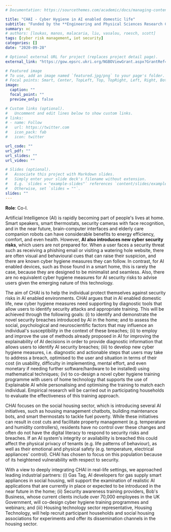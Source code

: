 ```yaml
---
# Documentation: https://sourcethemes.com/academic/docs/managing-content/

title: "CHAI - Cyber Hygiene in AI enabled domestic life"
subtitle: "Funded by the **Engineering and Physical Sciences Research Council** (EPSRC) under **EPSRC References: EP/T026812/1, EP/T026596/1, EP/T026707/1, EP/T026820/1** (01 December 2020 - 30 November 2023)"
summary: xc
# authors: [loukas, manos, malacaria, liu, vasalou, roesch, scott]
tags: [cyber risk management, iot security]
categories: []
date: "2020-09-28"

# Optional external URL for project (replaces project detail page).
external_link: "https://gow.epsrc.ukri.org/NGBOViewGrant.aspx?GrantRef=EP/T026812/1"

# Featured image
# To use, add an image named `featured.jpg/png` to your page's folder.
# Focal points: Smart, Center, TopLeft, Top, TopRight, Left, Right, BottomLeft, Bottom, BottomRight.
image:
  caption: ""
  focal_point: ""
  preview_only: false

# Custom links (optional).
#   Uncomment and edit lines below to show custom links.
# links:
# - name: Follow
#   url: https://twitter.com
#   icon_pack: fab
#   icon: twitter

url_code: ""
url_pdf: ""
url_slides: ""
url_video: ""

# Slides (optional).
#   Associate this project with Markdown slides.
#   Simply enter your slide deck's filename without extension.
#   E.g. `slides = "example-slides"` references `content/slides/example-slides.md`.
#   Otherwise, set `slides = ""`.
slides: ""
---
```

<!-- **Budget**: £2.4M (University of Greenwich share £453k). -->
**Role**: Co-I.
<!-- **Principal Investigators**: George Loukas (Greenwich), Vasalou (UCL), Liu (Bristol), Roesch (Reading), Malacaria (Queen Mary). -->

Artificial Intelligence (AI) is rapidly becoming part of people's lives at home. Smart speakers, smart thermostats, security cameras with face recognition, and in the near future, brain-computer interfaces and elderly care companion robots can have considerable benefits to energy efficiency, comfort, and even health. However, **AI also introduces new cyber security risks**, which users are not prepared for. When a user faces a security threat such as receiving a phishing email or visiting a watering hole website, there are often visual and behavioural cues that can raise their suspicion, and there are known cyber hygiene measures they can follow. In contrast, for AI enabled devices, such as those found in a smart home, this is rarely the case, because they are designed to be minimalist and seamless. Also, there are no equivalent cyber hygiene measures for AI security risks to advise users given the emerging nature of this technology.

The aim of CHAI is to help the individual protect themselves against security risks in AI enabled environments. CHAI argues that in AI enabled domestic life, new cyber hygiene measures need supporting by diagnostic tools that allow users to identify security attacks and appropriate training. This will be achieved through the following goals: (i) to identify and demonstrate the novel security breaches introduced by AI in the home; and to assess the social, psychological and neuroscientific factors that may influence an individual's susceptibility in the context of these breaches; (ii) to employ and improve the use of methods already proposed in AI for improving the explainability of AI decisions in order to provide diagnostic information that allows users to identify AI security breaches; (iii) to develop new cyber hygiene measures, i.e. diagnostic and actionable steps that users may take to address a breach, optimised to the user and situation in terms of their cost (in usability, difficulty in implementing, mental effort, and even monetary if needing further software/hardware to be installed) using mathematical techniques; (iv) to co-design a novel cyber hygiene training programme with users of home technology that supports the use of Explainable AI while personalising and optimising the training to match each individual. Empirical research will be carried out in participating households to evaluate the effectiveness of this training approach.

CHAI focuses on the social housing sector, which is introducing several AI initiatives, such as housing management chatbots, building maintenance bots, and smart thermostats to tackle fuel poverty. While these initiatives can result in cost cuts and facilitate property management (e.g. temperature and humidity controllers), residents have no control over these changes and often do not have the digital literacy to respond to security risks and breaches. If an AI system's integrity or availability is breached this could affect the physical privacy of tenants (e.g. life patterns of behaviour), as well as their emotional and physical safety (e.g. temperature, electrical appliances' control). CHAI has chosen to focus on this population because of its heightened vulnerability with respect to security.

With a view to deeply integrating CHAI in real-life settings, we approached leading industrial partners: (i) Gas Tag, AI developers for gas supply smart appliances in social housing, will support the examination of realistic AI applications that are currently in place or expected to be introduced in the near future in the home; (ii) Security awareness training providers, Bob's Business, whose current clients include over 70,000 employees in the UK Government, will co-design cyber hygiene training programmes and webinars; and (iii) Housing technology sector representative, Housing Technology, will help recruit participant households and social housing associations for experiments and offer its dissemination channels in the housing sector.
